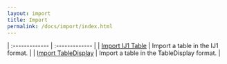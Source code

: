 ```yaml
---
layout: import
title: Import
permalink: /docs/import/index.html
---
```



| :------------- | :------------- |
| [Import IJ1 Table](https://duderstadt-lab.github.io/mars-docs/docs/import/Import_IJ1/)       | Import a table in the IJ1 format.       |
| [Import TableDisplay](https://duderstadt-lab.github.io/mars-docs/docs/import/Import_TableDisplay/)       | Import a table in the TableDisplay format.       |
